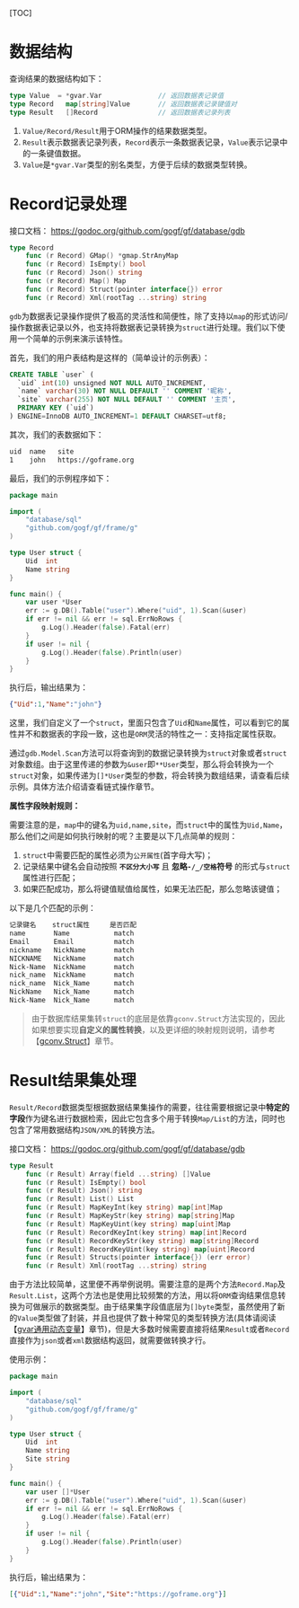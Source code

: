 [TOC]



# 数据结构

查询结果的数据结构如下：
```go
type Value  = *gvar.Var              // 返回数据表记录值
type Record   map[string]Value       // 返回数据表记录键值对
type Result   []Record               // 返回数据表记录列表
```

1. `Value/Record/Result`用于ORM操作的结果数据类型。
1. `Result`表示数据表记录列表，`Record`表示一条数据表记录，`Value`表示记录中的一条键值数据。
1. `Value`是`*gvar.Var`类型的别名类型，方便于后续的数据类型转换。

# Record记录处理

接口文档：
https://godoc.org/github.com/gogf/gf/database/gdb

```go
type Record
	func (r Record) GMap() *gmap.StrAnyMap
	func (r Record) IsEmpty() bool
	func (r Record) Json() string
	func (r Record) Map() Map
	func (r Record) Struct(pointer interface{}) error
	func (r Record) Xml(rootTag ...string) string
```

`gdb`为数据表记录操作提供了极高的灵活性和简便性，除了支持以`map`的形式访问/操作数据表记录以外，也支持将数据表记录转换为`struct`进行处理。我们以下使用一个简单的示例来演示该特性。

首先，我们的用户表结构是这样的（简单设计的示例表）：
```sql
CREATE TABLE `user` (
  `uid` int(10) unsigned NOT NULL AUTO_INCREMENT,
  `name` varchar(30) NOT NULL DEFAULT '' COMMENT '昵称',
  `site` varchar(255) NOT NULL DEFAULT '' COMMENT '主页',
  PRIMARY KEY (`uid`)
) ENGINE=InnoDB AUTO_INCREMENT=1 DEFAULT CHARSET=utf8;
```
其次，我们的表数据如下：
```html
uid  name   site
1    john   https://goframe.org
```
最后，我们的示例程序如下：

```go
package main

import (
	"database/sql"
	"github.com/gogf/gf/frame/g"
)

type User struct {
	Uid  int
	Name string
}

func main() {
	var user *User
	err := g.DB().Table("user").Where("uid", 1).Scan(&user)
	if err != nil && err != sql.ErrNoRows {
		g.Log().Header(false).Fatal(err)
	}
	if user != nil {
		g.Log().Header(false).Println(user)
	}
}
```
执行后，输出结果为：
```json
{"Uid":1,"Name":"john"}
```
这里，我们自定义了一个`struct`，里面只包含了`Uid`和`Name`属性，可以看到它的属性并不和数据表的字段一致，这也是`ORM`灵活的特性之一：支持指定属性获取。

通过`gdb.Model.Scan`方法可以将查询到的数据记录转换为`struct`对象或者`struct`对象数组。由于这里传递的参数为`&user`即`**User`类型，那么将会转换为一个`struct`对象，如果传递为`[]*User`类型的参数，将会转换为数组结果，请查看后续示例。具体方法介绍请查看链式操作章节。

**属性字段映射规则：**

需要注意的是，`map`中的键名为`uid,name,site`，而`struct`中的属性为`Uid,Name`，那么他们之间是如何执行映射的呢？主要是以下几点简单的规则：
1. `struct`中需要匹配的属性必须为`公开属性`(首字母大写)；
2. 记录结果中键名会自动按照 **`不区分大小写`** 且 **忽略`-/_/空格`符号** 的形式与`struct`属性进行匹配；
3. 如果匹配成功，那么将键值赋值给属性，如果无法匹配，那么忽略该键值；

以下是几个匹配的示例：
```html
记录键名    struct属性     是否匹配
name       Name           match
Email      Email          match
nickname   NickName       match
NICKNAME   NickName       match
Nick-Name  NickName       match
nick_name  NickName       match
nick_name  Nick_Name      match
NickName   Nick_Name      match
Nick-Name  Nick_Name      match
```
> 由于数据库结果集转`struct`的底层是依靠`gconv.Struct`方法实现的，因此如果想要实现**自定义的属性转换**，以及更详细的映射规则说明，请参考【[gconv.Struct](util/gconv/struct.md)】章节。



# Result结果集处理

`Result/Record`数据类型根据数据结果集操作的需要，往往需要根据记录中**特定的字段**作为键名进行数据检索，因此它包含多个用于转换`Map/List`的方法，同时也包含了常用数据结构`JSON/XML`的转换方法。

接口文档：
https://godoc.org/github.com/gogf/gf/database/gdb

```go
type Result
	func (r Result) Array(field ...string) []Value
	func (r Result) IsEmpty() bool
	func (r Result) Json() string
	func (r Result) List() List
	func (r Result) MapKeyInt(key string) map[int]Map
	func (r Result) MapKeyStr(key string) map[string]Map
	func (r Result) MapKeyUint(key string) map[uint]Map
	func (r Result) RecordKeyInt(key string) map[int]Record
	func (r Result) RecordKeyStr(key string) map[string]Record
	func (r Result) RecordKeyUint(key string) map[uint]Record
	func (r Result) Structs(pointer interface{}) (err error)
	func (r Result) Xml(rootTag ...string) string
```
由于方法比较简单，这里便不再举例说明。需要注意的是两个方法`Record.Map`及`Result.List`，这两个方法也是使用比较频繁的方法，用以将`ORM`查询结果信息转换为可做展示的数据类型。由于结果集字段值底层为`[]byte`类型，虽然使用了新的`Value`类型做了封装，并且也提供了数十种常见的类型转换方法(具体请阅读【[gvar通用动态变量](container/gvar/index.md)】章节)，但是大多数时候需要直接将结果`Result`或者`Record`直接作为`json`或者`xml`数据结构返回，就需要做转换才行。

使用示例：
```go
package main

import (
	"database/sql"
	"github.com/gogf/gf/frame/g"
)

type User struct {
	Uid  int
	Name string
	Site string
}

func main() {
	var user []*User
	err := g.DB().Table("user").Where("uid", 1).Scan(&user)
	if err != nil && err != sql.ErrNoRows {
		g.Log().Header(false).Fatal(err)
	}
	if user != nil {
		g.Log().Header(false).Println(user)
	}
}
```
执行后，输出结果为：
```json
[{"Uid":1,"Name":"john","Site":"https://goframe.org"}]
```